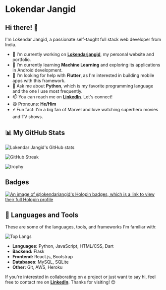 # Lokendar Jangid

## Hi there! 👋

I'm Lokendar Jangid, a passionate self-taught full stack web developer from India.

- 🔭 I’m currently working on [**Lokendarjangid**](https://lokendarjangid.github.io), my personal website and portfolio.
- 🌱 I’m currently learning **Machine Learning** and exploring its applications in Android development.
- 🤔 I’m looking for help with **Flutter**, as I'm interested in building mobile apps with this framework.
- 💬 Ask me about **Python**, which is my favorite programming language and the one I use most frequently.
- 📫 You can reach me on [**LinkedIn**](https://linkedin.com/in/lokendar-jangid). Let's connect!
- 😄 Pronouns: **He/Him**
- ⚡ Fun fact: I'm a big fan of Marvel and love watching superhero movies and TV shows.

## 📊 My GitHub Stats

![Lokendar Jangid's GitHub stats](https://github-readme-stats.vercel.app/api?username=lokendarjangid&show_icons=true&theme=radical)

![GitHub Streak](https://streak-stats.demolab.com?user=lokendarjangid&theme=radical)

![trophy](https://github-profile-trophy.vercel.app/?username=lokendarjangid&theme=radical)

## Badges
[![An image of @lokendarjangid's Holopin badges, which is a link to view their full Holopin profile](https://holopin.me/lokendarjangid)](https://holopin.io/@lokendarjangid)

## 🚀 Languages and Tools

These are some of the languages, tools, and frameworks I'm familiar with:

![Top Langs](https://github-readme-stats.vercel.app/api/top-langs/?username=lokendarjangid&layout=compact&theme=radical)

<!--- List of tools and frameworks here --->
* **Languages:** Python, JavaScript, HTML/CSS, Dart
* **Backend:** Flask
* **Frontend:** React.js, Bootstrap
* **Databases:** MySQL, SQLite
* **Other:** Git, AWS, Heroku

If you're interested in collaborating on a project or just want to say hi, feel free to contact me on [**LinkedIn**](https://linkedin.com/in/lokendar-jangid). Thanks for visiting! 😊
